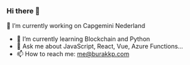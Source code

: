 ### Hi there 👋

🔭 I’m currently working on Capgemini Nederland
- 🌱 I’m currently learning Blockchain and Python
- 💬 Ask me about JavaScript, React, Vue, Azure Functions...
- 📫 How to reach me: me@burakkp.com

<!--
**burakkp/burakkp** is a ✨ _special_ ✨ repository because its `README.md` (this file) appears on your GitHub profile.

Here are some ideas to get you started:

- 🔭 I’m currently working on Capgemini Nederland
- 🌱 I’m currently learning Blockchain and Python
- 💬 Ask me about JavaScript, React, Vue, Azure Functions...
- 📫 How to reach me: me@burakkp.com
- 😄 Pronouns: ...
- ⚡ Fun fact: ...
-->
